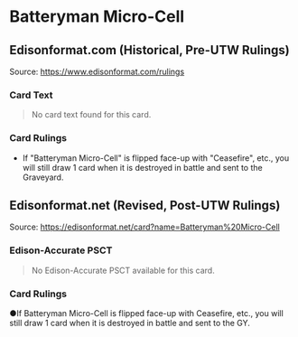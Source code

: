 # Batteryman Micro-Cell

## Edisonformat.com (Historical, Pre-UTW Rulings)

Source: https://www.edisonformat.com/rulings

### Card Text

> No card text found for this card.

### Card Rulings

*   If "Batteryman Micro-Cell" is flipped face-up with "Ceasefire", etc., you will still draw 1 card when it is destroyed in battle and sent to the Graveyard.

## Edisonformat.net (Revised, Post-UTW Rulings)

Source: https://edisonformat.net/card?name=Batteryman%20Micro-Cell

### Edison-Accurate PSCT

> No Edison-Accurate PSCT available for this card.

### Card Rulings

●If Batteryman Micro-Cell is flipped face-up with Ceasefire, etc., you will still draw 1 card when it is destroyed in battle and sent to the GY.
            